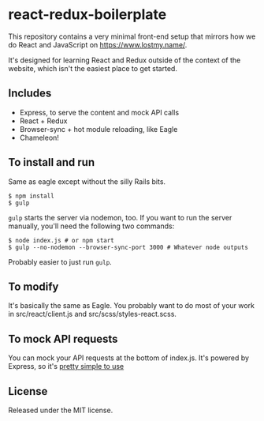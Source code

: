 # react-redux-boilerplate

This repository contains a very minimal front-end setup that mirrors how we do
React and JavaScript on <https://www.lostmy.name/>.

It's designed for learning React and Redux outside of the context of the
website, which isn't the easiest place to get started.

## Includes

- Express, to serve the content and mock API calls
- React + Redux
- Browser-sync + hot module reloading, like Eagle
- Chameleon!

## To install and run

Same as eagle except without the silly Rails bits.

```
$ npm install
$ gulp
```

`gulp` starts the server via nodemon, too. If you want to run the server
manually, you'll need the following two commands:

```
$ node index.js # or npm start
$ gulp --no-nodemon --browser-sync-port 3000 # Whatever node outputs
```

Probably easier to just run `gulp`.

## To modify

It's basically the same as Eagle. You probably want to do most of your work in
src/react/client.js and src/scss/styles-react.scss.

## To mock API requests

You can mock your API requests at the bottom of index.js. It's powered by
Express, so it's [pretty simple to use](http://expressjs.com/en/4x/api.html#res.send)

## License

Released under the MIT license.
